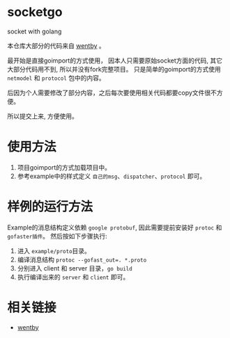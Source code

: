 # socketgo

socket with golang

本仓库大部分的代码来自 [wentby](https://github.com/secondtonone1/wentby) 。

最开始是直接goimport的方式使用，
因本人只需要原始socket方面的代码, 其它大部分代码用不到, 所以并没有fork完整项目。
只是简单的goimport的方式使用 `netmodel` 和 `protocol` 包中的内容。

后因为个人需要修改了部分内容，之后每次要使用相关代码都要copy文件很不方便。

所以提交上来, 方便使用。

# 使用方法

1. 项目goimport的方式加载项目中。
2. 参考example中的样式定义 `自己的msg`、`dispatcher`、`protocol` 即可。

# 样例的运行方法
Example的消息结构定义依赖 `google protobuf`, 因此需要提前安装好 `protoc` 和 `gofaster插件`。 然后按如下步骤执行:

1. 进入 `example/proto`目录。
2. 编译消息结构 `protoc --gofast_out=. *.proto`
3. 分别进入 client 和 server 目录，`go build`
4. 执行编译出来的 `server` 和 `client` 即可。

# 相关链接

* [wentby](https://github.com/secondtonone1/wentby)
